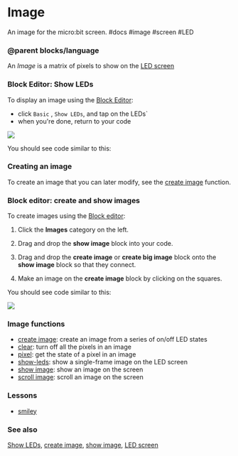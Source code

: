 # Image

An image for the micro:bit screen. #docs #image #screen #LED

### @parent blocks/language

An *Image* is a matrix of pixels to show on the [LED screen](/microbit/device/screen)

### Block Editor: Show LEDs

To display an image using the [Block Editor](/microbit/blocks/editor):

* click `Basic` , `Show LEDs`, and tap on the LEDs`
* when you're done, return to your code

![](/static/mb/show-leds-1.png)

You should see code similar to this:

### Creating an image

To create an image that you can later modify, see the [create image](/microbit/reference/images/create-image) function.

### Block editor: create and show images

To create images using the [Block editor](/microbit/blocks/editor):

1. Click the **Images** category on the left.

2. Drag and drop the **show image** block into your code.

3. Drag and drop the **create image** or **create big image** block onto the **show image** block so that they connect.

4. Make an image on the **create image** block by clicking on the squares.

You should see code similar to this:

![](/static/mb/blocks/image-0.png)

### Image functions

* [create image](/microbit/reference/images/create-image): create an image from a series of on/off LED states
* [clear](/microbit/reference/basic/clear-screen): turn off all the pixels in an image
* [pixel](/microbit/reference/images/pixel): get the state of a pixel in an image
* [show-leds](/microbit/reference/basic/show-leds): show a single-frame image on the LED screen
* [show image](/microbit/reference/images/show-image): show an image on the screen
* [scroll image](/microbit/reference/images/scroll-image): scroll an image on the screen

### Lessons

* [smiley](/microbit/lessons/smiley)

### See also

[Show LEDs](/microbit/reference/basic/show-leds), [create image](/microbit/reference/images/create-image), [show image](/microbit/reference/images/show-image), [LED screen](/microbit/device/screen)

